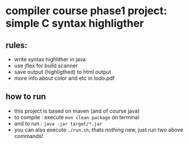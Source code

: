 # compiler course phase1 project: simple C syntax highligther

## rules: 
+ write syntax highlither in java
+ use jflex for build scanner
+ save output (highligthed) to html output
+ more info about color and etc in todo.pdf

## how to run
+ this project is based on maven (and of course java)
+ to compile : execute `mvn clean package` on terminal
+ and to run : `java -jar target/*.jar`
+ you can also execute `./run.sh`, thats nothing new, just run two above commands!

